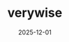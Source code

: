 ---
title: 'verywise'
collection: packages
link: https://seredef.github.io/verywise/index.html
excerpt: 'A flexible, user-friendly interface to whole-brain surface (multilevel) analysis.'
date: 2025-12-01
repo_url: 'https://github.com/SereDef/verywise'
tags:
  - neuro-imaging
  - linear mixed models
---